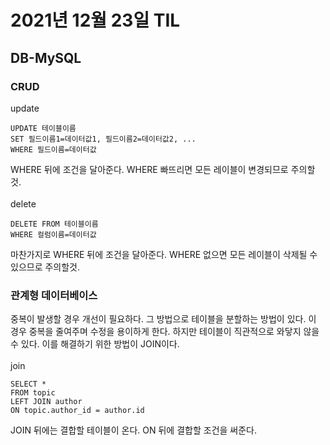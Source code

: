 # 2021년 12월 23일 TIL

## DB-MySQL

### CRUD

update
```
UPDATE 테이블이름
SET 필드이름1=데이터값1, 필드이름2=데이터값2, ...
WHERE 필드이름=데이터값
```
WHERE 뒤에 조건을 달아준다. WHERE 빠뜨리면 모든 레이블이 변경되므로 주의할것.
</br></br>
delete
```
DELETE FROM 테이블이름
WHERE 컬럼이름=데이터값
```
마찬가지로 WHERE 뒤에 조건을 달아준다. WHERE 없으면 모든 레이블이 삭제될 수 있으므로 주의할것.

### 관계형 데이터베이스

중복이 발생할 경우 개선이 필요하다. 그 방법으로 테이블을 분할하는 방법이 있다. 이 경우 중복을 줄여주며 수정을 용이하게 한다. 하지만 테이블이 직관적으로 와닿지 않을 수 있다. 이를 해결하기 위한 방법이 JOIN이다.
</br></br>
join
```
SELECT *
FROM topic
LEFT JOIN author
ON topic.author_id = author.id
```
JOIN 뒤에는 결합할 테이블이 온다. ON 뒤에 결합할 조건을 써준다.